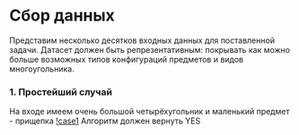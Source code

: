# Сбор данных
Представим несколько десятков входных данных для поставленной задачи. Датасет должен быть репрезентативным: покрывать как можно больше возможных типов конфигураций предметов и видов многоугольника.

### 1. Простейший случай
На входе имеем очень большой четырёхугольник и маленький предмет - прищепка
[!case1](https://github.com/Brightest-Sunshine/Signal_processing_SPbSTU/blob/develop/dataset/case1.jpg)
Алгоритм должен вернуть YES
